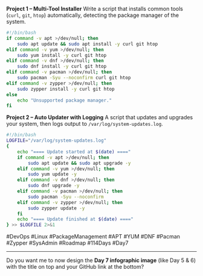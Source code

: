 
**Project 1 – Multi-Tool Installer**
Write a script that installs common tools (`curl`, `git`, `htop`) automatically, detecting the package manager of the system.

```bash
#!/bin/bash
if command -v apt >/dev/null; then
    sudo apt update && sudo apt install -y curl git htop
elif command -v yum >/dev/null; then
    sudo yum install -y curl git htop
elif command -v dnf >/dev/null; then
    sudo dnf install -y curl git htop
elif command -v pacman >/dev/null; then
    sudo pacman -Syu --noconfirm curl git htop
elif command -v zypper >/dev/null; then
    sudo zypper install -y curl git htop
else
    echo "Unsupported package manager."
fi
```

**Project 2 – Auto Updater with Logging**
A script that updates and upgrades your system, then logs output to `/var/log/system-updates.log`.

```bash
#!/bin/bash
LOGFILE="/var/log/system-updates.log"
{
    echo "==== Update started at $(date) ===="
    if command -v apt >/dev/null; then
        sudo apt update && sudo apt upgrade -y
    elif command -v yum >/dev/null; then
        sudo yum update -y
    elif command -v dnf >/dev/null; then
        sudo dnf upgrade -y
    elif command -v pacman >/dev/null; then
        sudo pacman -Syu --noconfirm
    elif command -v zypper >/dev/null; then
        sudo zypper update -y
    fi
    echo "==== Update finished at $(date) ===="
} >> $LOGFILE 2>&1
```

\#DevOps #Linux #PackageManagement #APT #YUM #DNF #Pacman #Zypper #SysAdmin #Roadmap #114Days #Day7

---

Do you want me to now design the **Day 7 infographic image** (like Day 5 & 6) with the title on top and your GitHub link at the bottom?
